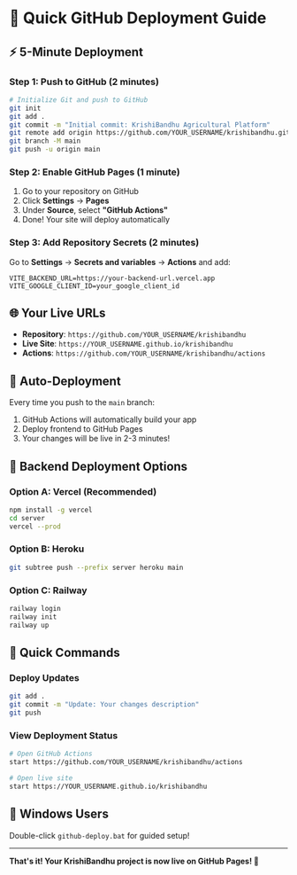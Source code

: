 # 🚀 Quick GitHub Deployment Guide

## ⚡ 5-Minute Deployment

### Step 1: Push to GitHub (2 minutes)

```bash
# Initialize Git and push to GitHub
git init
git add .
git commit -m "Initial commit: KrishiBandhu Agricultural Platform"
git remote add origin https://github.com/YOUR_USERNAME/krishibandhu.git
git branch -M main
git push -u origin main
```

### Step 2: Enable GitHub Pages (1 minute)

1. Go to your repository on GitHub
2. Click **Settings** → **Pages**
3. Under **Source**, select **"GitHub Actions"**
4. Done! Your site will deploy automatically

### Step 3: Add Repository Secrets (2 minutes)

Go to **Settings** → **Secrets and variables** → **Actions** and add:

```
VITE_BACKEND_URL=https://your-backend-url.vercel.app
VITE_GOOGLE_CLIENT_ID=your_google_client_id
```

## 🌐 Your Live URLs

- **Repository**: `https://github.com/YOUR_USERNAME/krishibandhu`
- **Live Site**: `https://YOUR_USERNAME.github.io/krishibandhu`
- **Actions**: `https://github.com/YOUR_USERNAME/krishibandhu/actions`

## 🔄 Auto-Deployment

Every time you push to the `main` branch:
1. GitHub Actions will automatically build your app
2. Deploy frontend to GitHub Pages
3. Your changes will be live in 2-3 minutes!

## 🚀 Backend Deployment Options

### Option A: Vercel (Recommended)
```bash
npm install -g vercel
cd server
vercel --prod
```

### Option B: Heroku
```bash
git subtree push --prefix server heroku main
```

### Option C: Railway
```bash
railway login
railway init
railway up
```

## 🎯 Quick Commands

### Deploy Updates
```bash
git add .
git commit -m "Update: Your changes description"
git push
```

### View Deployment Status
```bash
# Open GitHub Actions
start https://github.com/YOUR_USERNAME/krishibandhu/actions

# Open live site
start https://YOUR_USERNAME.github.io/krishibandhu
```

## 🔧 Windows Users

Double-click `github-deploy.bat` for guided setup!

---

**That's it! Your KrishiBandhu project is now live on GitHub Pages! 🌾**
